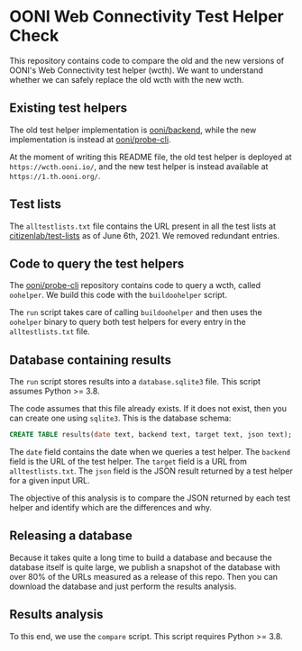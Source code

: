 # OONI Web Connectivity Test Helper Check

This repository contains code to compare the old and the new versions
of OONI's Web Connectivity test helper (wcth). We want to understand whether
we can safely replace the old wcth with the new wcth.

## Existing test helpers

The old test helper implementation is
[ooni/backend](https://github.com/ooni/backend/tree/1164a70/oonib), while
the new implementation is instead at
[ooni/probe-cli](https://github.com/ooni/probe-cli/tree/3747598b/internal/cmd/oohelper).

At the moment of writing this README file, the old test helper is
deployed at `https://wcth.ooni.io/`, and the new test helper is instead
available at `https://1.th.ooni.org/`.

## Test lists

The `alltestlists.txt` file contains the URL present in all the test lists
at [citizenlab/test-lists](https://github.com/citizenlab/test-lists) as
of June 6th, 2021. We removed redundant entries.

## Code to query the test helpers

The [ooni/probe-cli](https://github.com/ooni/probe-cli) repository contains
code to query a wcth, called `oohelper`. We build this code with the
`buildoohelper` script.

The `run` script takes care of calling `buildoohelper` and then uses the
`oohelper` binary to query both test helpers for every entry in the
`alltestlists.txt` file.

## Database containing results

The `run` script stores results into a `database.sqlite3` file. This
script assumes Python >= 3.8.

The code assumes that this file already exists. If it does not exist, then
you can create one using `sqlite3`. This is the database schema:

```SQL
CREATE TABLE results(date text, backend text, target text, json text);
```

The `date` field contains the date when we queries a test helper. The
`backend` field is the URL of the test helper. The `target` field is
a URL from `alltestlists.txt`. The `json` field is the JSON result returned
by a test helper for a given input URL.

The objective of this analysis is to compare the JSON returned by each
test helper and identify which are the differences and why.

## Releasing a database

Because it takes quite a long time to build a database and because the
database itself is quite large, we publish a snapshot of the database
with over 80\% of the URLs measured as a release of this repo. Then you
can download the database and just perform the results analysis.

## Results analysis

To this end, we use the `compare` script. This script requires Python >= 3.8.


